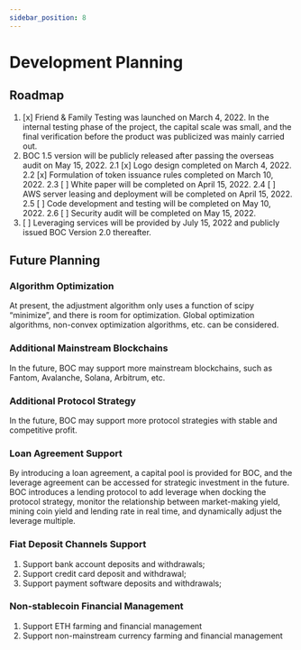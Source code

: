 ```yaml
---
sidebar_position: 8
---
```

# Development Planning

## Roadmap

1. [x] Friend & Family Testing was launched on March 4, 2022. In the internal testing phase of the project, the capital scale was small, and the final verification before the product was publicized was mainly carried out.
2. BOC 1.5 version will be publicly released after passing the overseas audit on May 15, 2022.
2.1 [x] Logo design completed on March 4, 2022.
2.2 [x] Formulation of token issuance rules completed on March 10, 2022.
2.3 [ ] White paper will be completed on April 15, 2022.
2.4 [ ] AWS server leasing and deployment will be completed on April 15, 2022.
2.5 [ ] Code development and testing will be completed on May 10, 2022.
2.6 [ ] Security audit will be completed on May 15, 2022.
3. [ ] Leveraging services will be provided by July 15, 2022 and publicly issued BOC Version 2.0 thereafter.

## Future Planning

### Algorithm Optimization

At present, the adjustment algorithm only uses a function of scipy “minimize”, and there is room for optimization. Global optimization algorithms, non-convex optimization algorithms, etc. can be considered.

### Additional Mainstream Blockchains

In the future, BOC may support more mainstream blockchains, such as Fantom, Avalanche, Solana, Arbitrum, etc.

### Additional Protocol Strategy

In the future, BOC may support more protocol strategies with stable and competitive profit.

### Loan Agreement Support

By introducing a loan agreement, a capital pool is provided for BOC, and the leverage agreement can be accessed for strategic investment in the future.
BOC introduces a lending protocol to add leverage when docking the protocol strategy, monitor the relationship between market-making yield, mining coin yield and lending rate in real time, and dynamically adjust the leverage multiple.

### Fiat Deposit Channels Support

1. Support bank account deposits and withdrawals;
2. Support credit card deposit and withdrawal;
3. Support payment software deposits and withdrawals;

### Non-stablecoin Financial Management

1. Support ETH farming and financial management
2. Support non-mainstream currency farming and financial management
